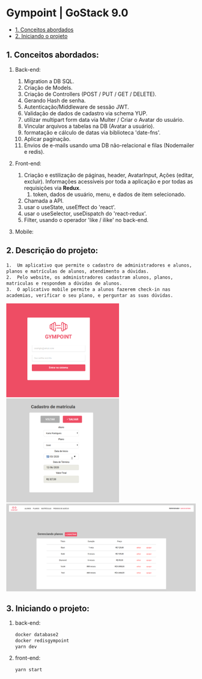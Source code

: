 # Gympoint | GoStack 9.0

* [1. Conceitos abordados](#1-Conceitos)
* [2. Iniciando o projeto](#2-Iniciando)

## 1. Conceitos abordados:

  1.  Back-end:
      1.  Migration a DB SQL.
      2.  Criação de Models.
      3.  Criação de Controllers (POST / PUT / GET / DELETE).
      4.  Gerando Hash de senha.
      5.  Autenticação/Middleware de sessão JWT.
      6.  Validação de dados de cadastro via schema YUP.
      7.  utilizar multipart form data via Multer / Criar o Avatar do usuário.
      8.  Vincular arquivos a tabelas na DB (Avatar a usuário).
      9.  formatação e cálculo de datas via biblioteca 'date-fns'.
      10.  Aplicar paginação.
      11.  Envios de e-mails usando uma DB não-relacional e filas (Nodemailer e redis).
  
  2.  Front-end:
      1.  Criação e estilização de páginas, header, AvatarInput, Ações (editar, excluir). Informações acessíveis por toda a aplicação e por todas as requisições via **Redux**.
          1.  token, dados de usuário, menu, e dados de item selecionado.
      2.  Chamada a API.
      3.  usar o useState, useEffect do 'react'.
      4.  usar o useSelector, useDispatch do 'react-redux'.
      5.  Filter, usando o operador 'like / ilike' no back-end.
  
  3.  Mobile:

## 2. Descrição do projeto:

    1.  Um aplicativo que permite o cadastro de administradores e alunos, planos e matrículas de alunos, atendimento a dúvidas.
    2.  Pelo website, os administradores cadastram alunos, planos, matriculas e respondem a dúvidas de alunos.
    3.  O aplicativo mobile permite a alunos fazerem check-in nas academias, verificar o seu plano, e perguntar as suas dúvidas.

<div display="flex" flex-direction="row" justify-content="space-between">
  <img src="https://github.com/MaisDennis/GoStack-GymPoint/blob/master/images/signIn.png" alt="SignIn" width="300" height="auto">

  <img src="https://github.com/MaisDennis/GoStack-GymPoint/blob/master/images/EnrollCreate.png" alt="EnrollCreate" width="300" height="auto">

  <img src="https://github.com/MaisDennis/GoStack-GymPoint/blob/master/images/PlanList.png" alt="PlanList" width="auto" height="auto">
</div>


## 3. Iniciando o projeto:

  1.  back-end:
      ```
      docker database2
      docker redisgympoint
      yarn dev
      ```
  2.  front-end:
      ```
      yarn start
      ```
     